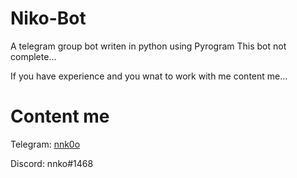# Niko-Bot
A telegram group bot writen in python using Pyrogram 
This bot not complete...

If you have experience and you wnat to work with me content me...
# Content me
  Telegram: [nnk0o](https://t.me/nnk0o) 
  
  Discord: nnko#1468
